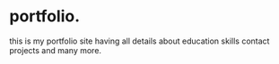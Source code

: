 # portfolio.
  this is my portfolio site having all details about education skills contact projects and many more.
